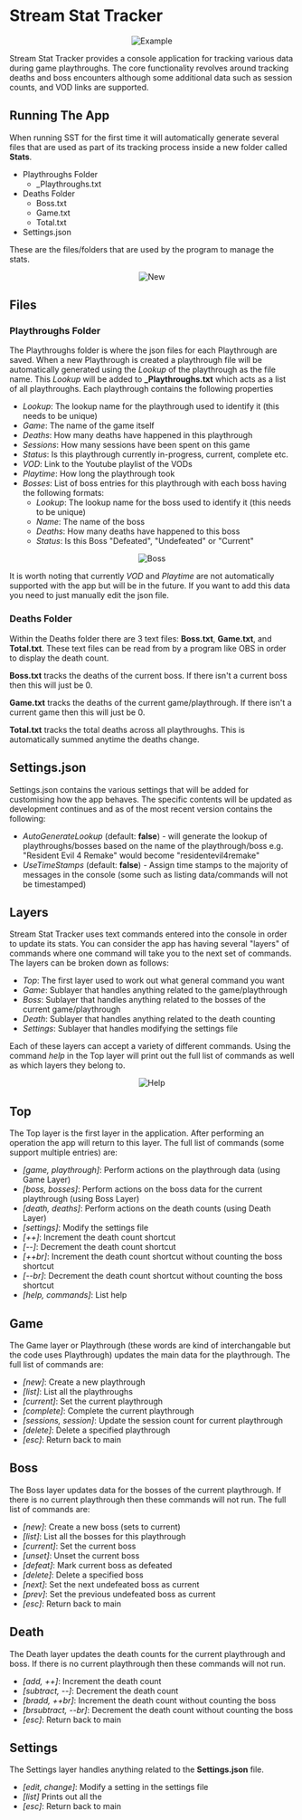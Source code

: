# Stream Stat Tracker
<p align="center">
<img src="https://archieyates.co.uk/personal/stat-tracker-dotnet/images/example.png" alt="Example"/>
</p>

Stream Stat Tracker provides a console application for tracking various data during game playthroughs.
The core functionality revolves around tracking deaths and boss encounters although some additional data such as session counts, and VOD links are supported.

## Running The App
When running SST for the first time it will automatically generate several files that are used as part of its tracking process inside a new folder called **Stats**.

- Playthroughs Folder
	- _Playthroughs.txt
- Deaths Folder
	- Boss.txt
	- Game.txt
	- Total.txt
- Settings.json

These are the files/folders that are used by the program to manage the stats.
<p align="center">
<img src="https://archieyates.co.uk/personal/stat-tracker-dotnet/images/new.png" alt="New"/>
</p>

## Files
### Playthroughs Folder
The Playthroughs folder is where the json files for each Playthrough are saved.
When a new Playthrough is created a playthrough file will be automatically generated using the _Lookup_ of the playthrough as the file name. This _Lookup_ will be added to **_Playthroughs.txt** which acts as a list of all playthroughs.
Each playthrough contains the following properties
- _Lookup_: The lookup name for the playthrough used to identify it (this needs to be unique)
- _Game_: The name of the game itself
- _Deaths_: How many deaths have happened in this playthrough
- _Sessions_: How many sessions have been spent on this game
- _Status_: Is this playthrough currently in-progress, current, complete etc.
- _VOD_: Link to the Youtube playlist of the VODs
- _Playtime_: How long the playthrough took
- _Bosses_: List of boss entries for this playthrough with each boss having the following formats:
	- _Lookup_: The lookup name for the boss used to identify it (this needs to be unique)
	- _Name_: The name of the boss
	- _Deaths_: How many deaths have happened to this boss
	- _Status_: Is this Boss "Defeated", "Undefeated" or "Current"

<p align="center">
<img src="https://archieyates.co.uk/personal/stat-tracker-dotnet/images/playthrough.png?" alt="Boss"/>
</p>

It is worth noting that currently _VOD_ and _Playtime_ are not automatically supported with the app but will be in the future.
If you want to add this data you need to just manually edit the json file.

### Deaths Folder
Within the Deaths folder there are 3 text files: **Boss.txt**, **Game.txt**, and **Total.txt**.
These text files can be read from by a program like OBS in order to display the death count.

**Boss.txt** tracks the deaths of the current boss. 
If there isn't a current boss then this will just be 0.

**Game.txt** tracks the deaths of the current game/playthrough.
If there isn't a current game then this will just be 0.

**Total.txt** tracks the total deaths across all playthroughs.
This is automatically summed anytime the deaths change.

## Settings.json
Settings.json contains the various settings that will be added for customising how the app behaves. The specific contents will be updated as development continues and as of the most recent version contains the following:

- _AutoGenerateLookup_ (default: **false**) - will generate the lookup of playthroughs/bosses based on the name of the playthrough/boss e.g. "Resident Evil 4 Remake" would become "residentevil4remake"
- _UseTimeStamps_ (default: **false**) -  Assign time stamps to the majority of messages in the console (some such as listing data/commands will not be timestamped)

## Layers
Stream Stat Tracker uses text commands entered into the console in order to update its stats.
You can consider the app has having several "layers" of commands where one command will take you to the next set of commands.
The layers can be broken down as follows:

- _Top_: The first layer used to work out what general command you want
- _Game_: Sublayer that handles anything related to the game/playthrough
- _Boss_: Sublayer that handles anything related to the bosses of the current game/playthrough
- _Death_: Sublayer that handles anything related to the death counting
- _Settings_: Sublayer that handles modifying the settings file

Each of these layers can accept a variety of different commands.
Using the command _help_ in the Top layer will print out the full list of commands as well as which layers they belong to.

<p align="center">
<img src="https://archieyates.co.uk/personal/stat-tracker-dotnet/images/help.png" alt="Help"/>
</p>

## Top
The Top layer is the first layer in the application.
After performing an operation the app will return to this layer.
The full list of commands (some support multiple entries) are:
- _[game, playthrough]_: Perform actions on the playthrough data (using Game Layer)
- _[boss, bosses]_: Perform actions on the boss data for the current playthrough (using Boss Layer)
- _[death, deaths]_: Perform actions on the death counts (using Death Layer)
- _[settings]_: Modify the settings file
- _[++]_: Increment the death count shortcut
- _[--]_: Decrement the death count shortcut
- _[++br]_: Increment the death count shortcut without counting the boss shortcut
- _[--br]_: Decrement the death count shortcut without counting the boss shortcut
- _[help, commands]_: List help

## Game
The Game layer or Playthrough (these words are kind of interchangable but the code uses Playthrough) updates the main data for the playthrough.
The full list of commands are:
- _[new]_: Create a new playthrough
- _[list]_: List all the playthroughs
- _[current]_: Set the current playthrough
- _[complete]_: Complete the current playthrough
- _[sessions, session]_: Update the session count for current playthrough
- _[delete]_: Delete a specified playthrough
- _[esc]_: Return back to main

## Boss
The Boss layer updates data for the bosses of the current playthrough.
If there is no current playthrough then these commands will not run.
The full list of commands are:
- _[new]_: Create a new boss (sets to current)
- _[list]_: List all the bosses for this playthrough
- _[current]_: Set the current boss
- _[unset]_: Unset the current boss
- _[defeat]_: Mark current boss as defeated
- _[delete]_: Delete a specified boss
- _[next]_: Set the next undefeated boss as current
- _[prev]_: Set the previous undefeated boss as current
- _[esc]_: Return back to main

## Death
The Death layer updates the death counts for the current playthrough and boss.
If there is no current playthrough then these commands will not run.
- _[add, ++]_: Increment the death count
- _[subtract, --]_: Decrement the death count
- _[bradd, ++br]_: Increment the death count without counting the boss
- _[brsubtract, --br]_: Decrement the death count without counting the boss
- _[esc]_: Return back to main

## Settings
The Settings layer handles anything related to the **Settings.json** file.
- _[edit, change]_: Modify a setting in the settings file
- _[list]_ Prints out all the 
- _[esc]_: Return back to main